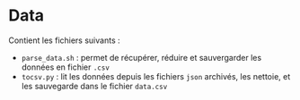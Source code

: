 # Data

Contient les fichiers suivants :

- `parse_data.sh` : permet de récupérer, réduire et sauvergarder les données en fichier `.csv`
- `tocsv.py` : lit les données depuis les fichiers `json` archivés, les nettoie, et les sauvegarde dans le fichier `data.csv`
